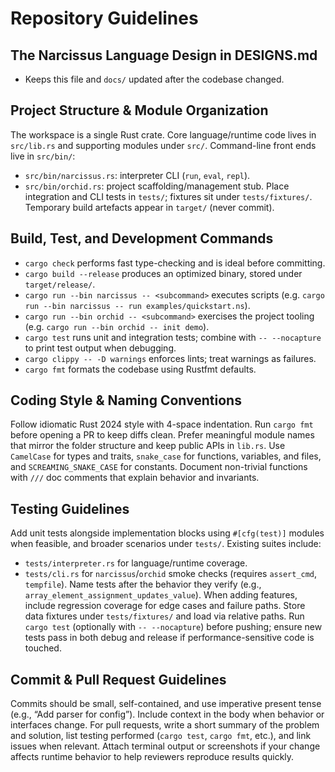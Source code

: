 # Repository Guidelines

## The Narcissus Language Design in DESIGNS.md
- Keeps this file and `docs/` updated after the codebase changed.

## Project Structure & Module Organization
The workspace is a single Rust crate. Core language/runtime code lives in `src/lib.rs` and supporting modules under `src/`. Command-line front ends live in `src/bin/`:
- `src/bin/narcissus.rs`: interpreter CLI (`run`, `eval`, `repl`).
- `src/bin/orchid.rs`: project scaffolding/management stub.
Place integration and CLI tests in `tests/`; fixtures sit under `tests/fixtures/`. Temporary build artefacts appear in `target/` (never commit).

## Build, Test, and Development Commands
- `cargo check` performs fast type-checking and is ideal before committing.
- `cargo build --release` produces an optimized binary, stored under `target/release/`.
- `cargo run --bin narcissus -- <subcommand>` executes scripts (e.g. `cargo run --bin narcissus -- run examples/quickstart.ns`).
- `cargo run --bin orchid -- <subcommand>` exercises the project tooling (e.g. `cargo run --bin orchid -- init demo`).
- `cargo test` runs unit and integration tests; combine with `-- --nocapture` to print test output when debugging.
- `cargo clippy -- -D warnings` enforces lints; treat warnings as failures.
- `cargo fmt` formats the codebase using Rustfmt defaults.

## Coding Style & Naming Conventions
Follow idiomatic Rust 2024 style with 4-space indentation. Run `cargo fmt` before opening a PR to keep diffs clean. Prefer meaningful module names that mirror the folder structure and keep public APIs in `lib.rs`. Use `CamelCase` for types and traits, `snake_case` for functions, variables, and files, and `SCREAMING_SNAKE_CASE` for constants. Document non-trivial functions with `///` doc comments that explain behavior and invariants.

## Testing Guidelines
Add unit tests alongside implementation blocks using `#[cfg(test)]` modules when feasible, and broader scenarios under `tests/`. Existing suites include:
- `tests/interpreter.rs` for language/runtime coverage.
- `tests/cli.rs` for `narcissus`/`orchid` smoke checks (requires `assert_cmd`, `tempfile`).
Name tests after the behavior they verify (e.g., `array_element_assignment_updates_value`). When adding features, include regression coverage for edge cases and failure paths. Store data fixtures under `tests/fixtures/` and load via relative paths. Run `cargo test` (optionally with `-- --nocapture`) before pushing; ensure new tests pass in both debug and release if performance-sensitive code is touched.

## Commit & Pull Request Guidelines
Commits should be small, self-contained, and use imperative present tense (e.g., “Add parser for config”). Include context in the body when behavior or interfaces change. For pull requests, write a short summary of the problem and solution, list testing performed (`cargo test`, `cargo fmt`, etc.), and link issues when relevant. Attach terminal output or screenshots if your change affects runtime behavior to help reviewers reproduce results quickly.
